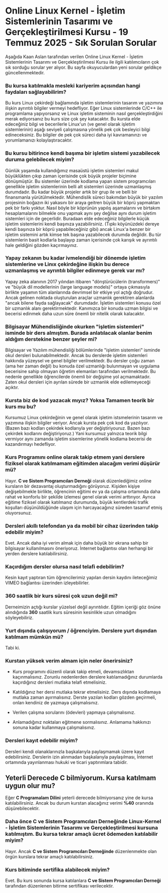 # Online Linux Kernel - İşletim Sistemlerinin Tasarımı ve Gerçekleştirilmesi Kursu - 19 Temmuz 2025 - Sık Sorulan Sorular
Aşağıda Kaan Aslan tarafından verilen Online Linux Kernel - İşletim Sistemlerinin Tasarımı ve Gerçekleştirilmesi Kursu ile ilgili katılımcıların çok sık sorduğu sorular yer alıyor. Bu sayfa okuyuculardan yeni sorular geldikçe güncellenmektedir.

### Bu kursa katılmakla mesleki kariyerim açısından hangi faydaları sağlayabilirim?
Bu kurs Linux çekirdeği bağlamında işletim sistemlerinin tasarım ve yazımına ilişkin ayrıntılı bilgiler vermeyi hedefliyor. Eğer Linux sistemlerinde C/C++ ile programlama yapıyorsanız ve Linux işletim sisteminin nasıl gerçekleştirdiğini merak ediyorsanız bu kurs size çok şey katacaktır. Bu kursta elde edeceğiniz bilgi ve becerilerle Linux'un (ve genel olarak işletim sistemlerinin) aşağı seviyeli çalışmasına yönelik pek çok besleyici bilgi edineceksiniz. Bu bilgiler de pek çok süreci daha iyi kavramanınzı ve yorumlamanızı kolaylaştıracaktır.

### Bu kursu bitirince kendi başıma bir işletim sistemi yazabilecek duruma gelebilecek miyim?
Günlük yaşamda kullandığımız masaüstü işletim sistemleri makul büyüklükten çıkıp zaman içerisinde çok büyük projeler biçimine dönüşmüştür. Bu sistemler üzerinde kodlama yapan sistem programcıları genellikle işletim sistemlerinin belli alt sistemleri üzerinde uzmanlaşmış durumdadır. Bu kadar büyük projeler artık bir grup ile ve belli bir finansmanla yürütülmektedir. Mühendislik süreci bakımdan büyük bir yazılım projesinin boğazın iki yakasını bir araya geitren büyük bir köprü yapmaktan pek bir farkı yoktur. Nasıl böyle bir köprünün yapılış aşamalarını ve birtakım hesaplamalarını bilmekle onu yapmak aynı şey değilse aynı durum işletim sistemleri için de geçerlidir. Buradaan elde edeceğiniz bilgilerle küçük işletim sistemlerini kendi başınıza yazabilirsiniz. (Tıpkı köyünüzdeki dereye kendi başınıza bir köprü yapabileceğiniz gibi) ancak Linux'a benzer bir işletim sistemini artık kimse tek başına yazabilecek durumda değildir. Bu tür sistemlerin basit kodlarla başlayıp zaman içerisinde çok karışık ve ayrıntılı hale geldiğini gözden kaçırmayınız. 

### Yapay zekanın bu kadar ivmelendiği bir dönemde işletim sistemlerine ve Linıx çekirdeğine ilişkin bu derece uzmanlaşmış ve ayrıntılı bilgiler edinmeye gerek var mı?
Yapay zeka alanının 2017 yılından itibaren "dönştürücülerin (transformers)" ve "büyük dil modellerinin (large language models)" ortaya çıkmasıyla birlikte yaşamın tüm alanlarında devrimsel bir etkiye yol açtığı doğrudur. Ancak gelinen noktada oluşturulan araçlar uzmanlık gerektiren alanlarda "ancak bilene fayda sağlayacak" durumdadır. İşletim sistemleri konusu özel bir uzmanlık alanı gerektirmektedir. Kanımızca bir konuda uzman bilgisi ve becerisi edinmek daha uzun süre önemli bir nitelik olarak kalacaktır. 

### Bilgisayar Mühendisliğinde okurken "işletim sistemleri" isminde bir ders almıştım. Burada anlatılacak olanlar benim aldığım derstekine benzer şeyler mi?
Bilgisayar ve Yazılım mühendisliği bölümlerinde "işletim sistemleri" isminde okul dersleri bulunabilmektedir. Ancak bu derslerde işletim sistemleri hakkında yüzeysel ve genel bilgiler verilmektedr. Bu dersler çoğu zaman (ama her zaman değil) bu konuda özel uzmanlığı bulunmayan ve uygulama becerisine sahip olmayan öğretim elemanları tarafından verilmektedir. Bu nedenle genellikle öğrencilerde önemli bir değişime yol açmamaktadır. Zaten okul dersleri için ayrılan sürede bir uzmanlık elde edilemeyeceği açıktır. 

### Kursta biz de kod yazacak mıyız? Yoksa Tamamen teorik bir kurs mu bu?
Kursumuz Linux çekirdeğinin ve genel olarak işletim istsmelerinin tasarım ve yazımına ilişkin bilgiler veriyor. Ancak kursta pek çok kod da yazılıyor. (Bazen bazı kodları çekirdek kodlarıyla yer değiştiriyouruz. Bazen bazı çekirdek kodlarını değiştiriyoruz.) Yani kursumuz yalnızca teorik bilgi vermiyor aynı zamanda işletim sisemlerine yönelik kodlama becerisi de kazandırmayı hedefliyor.

### Kurs Programını online olarak takip etmem yani derslere fiziksel olarak katılmamam eğitimden alacağım verimi düşürür mü?
Hayır. __C ve Sistem Programcıları Derneği__ olarak düzenlediğimiz online kursların bir dezavantaj oluşturmadığını görüyoruz. Kişiden kişiye değişebilmekle birlikte, öğrencinin eğitimi ev ya da çalışma ortamında daha rahat ve konforlu bir şekilde izlemesi genel olarak verimi arttırıyor. Ayrıca eğitime fiziksel olarak katılmanız durumunda, büyük kentlerdeki trafik koşulları düşünüldüğünde ulaşım için harcayacağınız süreden tasarruf etmiş oluyorsunuz.

### Dersleri akıllı telefondan ya da mobil bir cihaz üzerinden takip edebilir miyim?
Evet. Ancak daha iyi verim almak için daha büyük bir ekrana sahip bir bilgisayar kullanılmasını öneriyoruz. İnternet bağlantısı olan herhangi bir yerden derslere katılabilirsiniz.

### Kaçırdığım dersler olursa nasıl telafi edebilirim?
Kesin kayıt yaptıran tüm öğrencilerimiz yapılan dersin kaydını ileteceğimiz VIMEO bağlantısı üzerinden izleyebilirler.

### 360 saatlik bir kurs süresi çok uzun değil mi?
Derneimizin açtığı kurslar yüzelsel değil ayrıntılıdır. Eğitim içeriği göz önüne alındığında __360__ saatlik kurs süresinin kesinlikle uzun olmadığını söyleyebiliriz. 

### Yurt dışında çalışıyorum / öğrenciyim. Derslere yurt dışından katılmam mümkün mü?
Tabi ki. 

### Kurstan yüksek verim almam için neler önerirsiniz?
+ Kurs programını düzenli olarak takip etmeli, devamsızlıktan kaçınmalısınız. Zorunlu nedenlerden derslere katılamadığınız durumlarda kaçırdığınız dersleri mutlaka telafi etmelisiniz.

+ Katıldığınız her dersi mutlaka tekrar etmelisiniz. Ders dışında kodlamaya mutlaka zaman ayırmalısınız. Derste yazılan kodları gözden geçirmeli, onları kendiniz de yazmaya çalışmalısınız.

+ Verilen çalışma sorularını (ödevleri) yapmaya çalışmalısınız.

+ Anlamadığınız noktaları eğitmene sormalısınız. Anlamama hakkınızı sonuna kadar kullanmaya çalışmalısınız.

### Dersleri kayıt edebilir miyim?
Dersleri kendi olanaklarınızla başkalarıyla paylaşmamak üzere kayıt edebilirsiniz. Derslerin izin alınmadan başkalarıyla paylaşılması, İnternet ortamında yayınlanması hukuki ve ticari yaptırımlara tabidir.

## Yeterli Derecede C bilmiyorum. Kursa katılmam uygun olur mu?
Eğer __C Programalam Dilini__ yeterli derecede bilmiyorsanız yine de kursa katılabilirsiniz. Ancak bu durum kurstan alacağınız verimi __%40__ oranında düşürebilecektir.

### Daha önce C ve Sistem Programcıları Derneğinde Linux-Kernel - İşletim Sistemlerinin Tasarımı ve Gerçekleştirilmesi kursuna katılmıştım. Bu kursa tekrar amaçlı ücret ödemeden katılabilir miyim?
Hayır. Ancak __C ve Sistem Programcıları Derneğinde__ düzenlenmekte olan örgün kurslara tekrar amaçlı katılabilirsiniz.

### Kurs bitiminde sertifika alabilecek miyim?
Evet. Bu kurs sonunda kursa katılanlara __C ve Sistem Programcıları Derneği__ tarafından düzenlenen bitirme sertifikası verilecektir.



